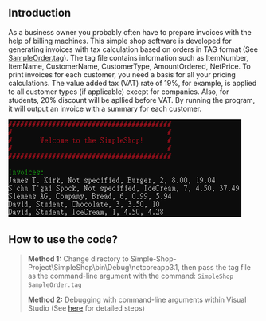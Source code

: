 ## Introduction
As a business owner you probably often have to prepare invoices with the help of billing machines.
This simple shop software is developed for generating invoices with tax calculation based on orders in TAG format (See [SampleOrder.tag](./SimpleShop.Test/SampleOrder.tag)).
The tag file contains information such as ItemNumber, ItemName, CustomerName, CustomerType, AmountOrdered, NetPrice.
To print invoices for each customer, you need a basis for all your pricing calculations. The value added tax (VAT) rate of 19%, for example, is applied to all customer types (if applicable) except for companies.
Also, for students, 20% discount will be apllied before VAT.
By running the program, it will output an invoice with a summary for each customer.   

![alt text](SampleOutput.png)

## How to use the code?
> **Method 1:** Change directory to Simple-Shop-Project\SimpleShop\bin\Debug\netcoreapp3.1, then pass the tag file as the command-line argument with the command: ```SimpleShop SampleOrder.tag```  
> 
> **Method 2:** Debugging with command-line arguments within Visual Studio (See [here](https://dailydotnettips.com/how-to-pass-command-line-arguments-using-visual-studio/) for detailed steps)
  
